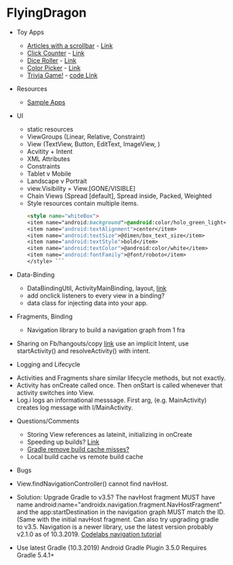 # FlyingDragon

* Toy Apps
  - [Articles with a scrollbar](https://lh3.googleusercontent.com/-9v5kYyPjA9E/XZTOzw-KFrI/AAAAAAAAINw/0L-_S1ghGF0I70FBV_JqIBSNJL6koojJwCK8BGAsYHg/s0/2019-10-02.png) - [Link](https://codelabs.developers.google.com/codelabs/kotlin-android-training-linear-layout/index.html?index=..%2F..android-kotlin-fundamentals#1)
  - [Click Counter](https://lh3.googleusercontent.com/-L5lU3tmGTYM/XZTPDyOFpkI/AAAAAAAAIN4/CerE5A-5STwxFcrTXSbUFBzpGHU_qOgrQCK8BGAsYHg/s0/2019-10-02.png) - [Link](https://codelabs.developers.google.com/codelabs/android-training-layout-editor-part-a/index.html?index=..%2F..android-training#1)
  - [Dice Roller](https://lh3.googleusercontent.com/-BBTL_IfKlIM/XZUk7n17OlI/AAAAAAAAIOk/atPN8UOE6GcltWefdEpYO1_G4IHR2Zo4wCK8BGAsYHg/s0/2019-10-02.png) - [Link](https://codelabs.developers.google.com/codelabs/kotlin-android-training-images-compat/index.html?index=..%2F..android-kotlin-fundamentals#1)
  - [Color Picker](https://lh3.googleusercontent.com/-3135Ax2NMGk/XZUk8JzwllI/AAAAAAAAIOo/m2SMsxP0jbESLSy_ynl5z8ynnD0sJtUeQCK8BGAsYHg/s0/2019-10-02.png) - [Link](https://codelabs.developers.google.com/codelabs/kotlin-android-training-constraint-layout/index.html?index=..%2F..android-kotlin-fundamentals#1)
  - [Trivia Game!](https://lh3.googleusercontent.com/-WDNXGUrTlxs/XZY96b_h5EI/AAAAAAAAIPY/OdgKQF0G42ksqjq-7Zi4SneJQ81lTUuTACK8BGAsYHg/s0/2019-10-03.png) - [code Link](AndroidTrivia-Starter)

* Resources 
  - [Sample Apps](https://github.com/googlesamples)

* UI
  - static resources
  - ViewGroups (Linear, Relative, Constraint)
  - View (TextView, Button, EditText, ImageView, )
  - Acvitity + Intent
  - XML Attributes 
  - Constraints 
  - Tablet v Mobile 
  - Landscape v Portrait
  - view.Visibility = View.[GONE/VISIBLE]
  - Chain Views (Spread [default], Spread inside, Packed, Weighted
  - Style resources contain multiple items.
     ```html
     <style name="whiteBox">
     <item name="android:background">@android:color/holo_green_light</item>
     <item name="android:textAlignment">center</item>
     <item name="android:textSize">@dimen/box_text_size</item>
     <item name="android:textStyle">bold</item>
     <item name="android:textColor">@android:color/white</item>
     <item name="android:fontFamily">@font/roboto</item>
     </style> ```
 
 * Data-Binding
   - DataBindingUtil, ActivityMainBinding, layout, [link](https://codelabs.developers.google.com/codelabs/kotlin-android-training-data-binding-basics/index.html?index=..%2F..android-kotlin-fundamentals#2)
   - add onclick listeners to every view in a binding?
   - data class for injecting data into your app.
   
 * Fragments, Binding 
   - Navigation library to build a navigation graph from 1 fra  
   
 * Sharing on Fb/hangouts/copy [link](https://codelabs.developers.google.com/codelabs/kotlin-android-training-start-external-activity/index.html?index=..%2F..android-kotlin-fundamentals#4)  use an implicit Intent, use startActivity() and resolveActivity() with intent.
 
 * Logging and Lifecycle
  - Activities and Fragments share similar lifecycle methods, but not exactly.
  - Activity has onCreate called once.  Then onStart is called whenever that activity switches into View.
  - Log.i logs an informational messsage.  First arg, (e.g. MainActivity) creates log message with I/MainActivity.
  
   
 * Questions/Comments 
   - Storing View references as lateinit, initializing in onCreate
   - Speeding up builds? [Link](https://buck.build/)
   - [Gradle remove build cache misses?](https://www.youtube.com/watch?v=2frfDMJwvf4&feature=youtu.be&t=384)
   - Local build cache vs remote build cache 
   
   
  * Bugs
   - View.findNavigationController() cannot find navHost.  
   - Solution: Upgrade Gradle to v3.5?  The navHost fragment MUST have name android:name="androidx.navigation.fragment.NavHostFragment" and the app:startDestination in the navigation graph MUST match the ID.  (Same with the initial navHost fragment.  Can also try upgrading gradle to v3.5.  Navigation is a newer library, use the latest version probably v2.1.0 as of 10.3.2019. [Codelabs navigation tutorial](https://codelabs.developers.google.com/codelabs/kotlin-android-training-add-navigation/index.html?index=..%2F..android-kotlin-fundamentals#3)  
   
  - Use latest Gradle (10.3.2019) Android Gradle Plugin    3.5.0 Requires Gradle 5.4.1+
  
  

